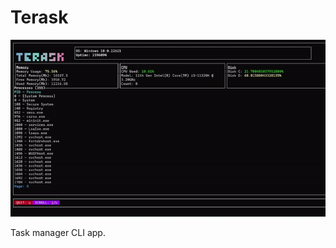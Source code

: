 <h1>Terask</h1>

![terask](https://raw.githubusercontent.com/ryzbaka/Terask/master/teraskdemo.gif)

Task manager CLI app.
